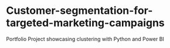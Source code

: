 # Customer-segmentation-for-targeted-marketing-campaigns
Portfolio Project showcasing clustering with Python and Power BI
